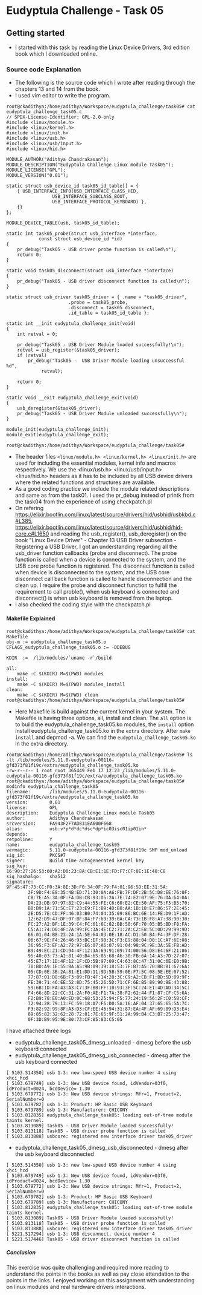 # Eudyptula Challenge - Task 05

## Getting started 

- I started with this task by reading the Linux Device Drivers, 3rd edition book which I downloaded online.

### Source code Explanation

- The following is the source code which I wrote after reading through the chapters 13 and 14 from the book. 
- I used vim editor to write the program.
```
root@ckadithya:/home/adithya/Workspace/eudyptula_challenge/task05# cat eudyptula_challenge_task05.c 
// SPDX-License-Identifier: GPL-2.0-only
#include <linux/module.h>
#include <linux/kernel.h>
#include <linux/init.h>
#include <linux/usb.h>
#include <linux/usb/input.h>
#include <linux/hid.h>

MODULE_AUTHOR("Adithya Chandrakasan");
MODULE_DESCRIPTION("Eudyptula Challenge Linux module Task05");
MODULE_LICENSE("GPL");
MODULE_VERSION("0.01");

static struct usb_device_id task05_id_table[] = {
	{ USB_INTERFACE_INFO(USB_INTERFACE_CLASS_HID,
			     USB_INTERFACE_SUBCLASS_BOOT,
			     USB_INTERFACE_PROTOCOL_KEYBOARD) },
	{}
};

MODULE_DEVICE_TABLE(usb, task05_id_table);

static int task05_probe(struct usb_interface *interface,
			const struct usb_device_id *id)
{
	pr_debug("Task05 - USB driver probe function is called\n");
	return 0;
}

static void task05_disconnect(struct usb_interface *interface)
{
	pr_debug("Task05 - USB driver disconnect function is called\n");
}

static struct usb_driver task05_driver = { .name = "task05_driver",
					   .probe = task05_probe,
					   .disconnect = task05_disconnect,
					   .id_table = task05_id_table };

static int __init eudyptula_challenge_init(void)
{
	int retval = 0;

	pr_debug("Task05 - USB Driver Module loaded successfully!\n");
	retval = usb_register(&task05_driver);
	if (retval)
		pr_debug("Task05 -  USB Driver Module loading unsuccessful %d",
			 retval);

	return 0;
}

static void __exit eudyptula_challenge_exit(void)
{
	usb_deregister(&task05_driver);
	pr_debug("Task05 - USB Driver Module unloaded successfully\n");
}

module_init(eudyptula_challenge_init);
module_exit(eudyptula_challenge_exit);

root@ckadithya:/home/adithya/Workspace/eudyptula_challenge/task05# 
```
- The header files `<linux/module.h> <linux/kernel.h> <linux/init.h>` are used for including the essential modules, kernel info and macros respectively. We use the <linux/usb.h> <linux/usb/input.h> <linux/hid.h> headers as it has to be included by all USB device drivers where the related functions and structures are available.
- As a good coding practice we include the module related descriptions and same as from the task01. I used the pr_debug instead of printk from the task04 from the experience of using checkpatch.pl
- On refering https://elixir.bootlin.com/linux/latest/source/drivers/hid/usbhid/usbkbd.c#L385, https://elixir.bootlin.com/linux/latest/source/drivers/hid/usbhid/hid-core.c#L1650 and reading the usb_register(), usb_deregister() on the book "Linux Device Driver" - Chapter 13 USB Driver subsection - Registering a USB Driver, I got an understanding regarding all the usb_driver function callbacks (probe and disconnect). The probe function is called when a device is connected to the system, and the USB core probe function is registered. The disconnect function is called when device is disconnected to the system, and the USB core disconnect call back function is called to handle disconnection and the clean up. I require the probe and disconnect function to fulfill the requirement to call proble(), when usb keyboard is connected and disconnect() is when usb keyboard is removed from the laptop.
- I also checked the coding style with the checkpatch.pl

#### Makefile Explained
```
root@ckadithya:/home/adithya/Workspace/eudyptula_challenge/task05# cat Makefile 
obj-m := eudyptula_challenge_task05.o
CFLAGS_eudyptula_challenge_task05.o := -DDEBUG

KDIR  :=  /lib/modules/`uname -r`/build

all:
	make -C $(KDIR) M=$(PWD) modules
install:
	make -C $(KDIR) M=$(PWD) modules_install
clean:
	make -C $(KDIR) M=$(PWD) clean
root@ckadithya:/home/adithya/Workspace/eudyptula_challenge/task05#
```
- Here Makefile is build against the current kernel in your system. The Makefile is having three options, all, install and clean. The `all` option is to build the eudyptula_challenge_task05.ko modules, the `install` option install eudyptula_challenge_task05.ko in the `extra` directory.
After `make install` and depmod -a. We can find the `eudyptula_challenge_task05.ko` in the extra directory.
```
root@ckadithya:/home/adithya/Workspace/eudyptula_challenge/task05# ls -lt /lib/modules/5.11.0-eudyptula-00116-gfd373f81f19c/extra/eudyptula_challenge_task05.ko 
-rw-r--r-- 1 root root 365449 Feb 17 12:23 /lib/modules/5.11.0-eudyptula-00116-gfd373f81f19c/extra/eudyptula_challenge_task05.ko
root@ckadithya:/home/adithya/Workspace/eudyptula_challenge/task05# modinfo eudyptula_challenge_task05
filename:       /lib/modules/5.11.0-eudyptula-00116-gfd373f81f19c/extra/eudyptula_challenge_task05.ko
version:        0.01
license:        GPL
description:    Eudyptula Challenge Linux module Task05
author:         Adithya Chandrakasan
srcversion:     FA943F2F7AD831EA600F668
alias:          usb:v*p*d*dc*dsc*dp*ic03isc01ip01in*
depends:        
retpoline:      Y
name:           eudyptula_challenge_task05
vermagic:       5.11.0-eudyptula-00116-gfd373f81f19c SMP mod_unload 
sig_id:         PKCS#7
signer:         Build time autogenerated kernel key
sig_key:        16:90:27:26:53:60:A2:D0:23:8A:CB:E1:1E:FD:F7:CF:0E:1E:40:C8
sig_hashalgo:   sha512
signature:      9F:45:47:73:CC:F0:3A:8E:3D:F0:34:0F:79:F4:01:96:5D:EE:31:5A:
		3F:9D:F4:E8:35:4B:ED:71:30:0A:A6:FB:7F:DF:2B:5C:D8:EE:76:0F:
		CB:7E:A5:3A:0F:FA:DB:CB:93:D5:2A:7E:74:E2:07:9E:76:DA:64:0A:
		DA:23:DB:97:97:82:C9:44:55:FE:C6:60:E2:CE:50:AF:75:F3:B5:70:
		B0:B9:1A:71:5C:E7:23:E9:F1:B9:4D:B8:AA:1B:18:E7:86:57:2E:45:
		2E:D5:7E:CD:FF:46:03:B0:74:04:35:09:86:BC:6E:14:FE:D9:1F:AD:
		12:62:D9:47:DF:97:BF:84:F7:69:39:0A:CA:73:1B:F8:A7:38:90:30:
		FC:27:A2:BF:1E:39:C4:FC:61:6C:82:BB:50:6F:70:05:B5:BD:F8:FA:
		C5:A1:74:D0:4F:7A:99:FC:3A:4E:C2:71:2A:C2:E8:5C:0D:29:99:9D:
		66:01:04:B8:23:24:1A:5E:64:03:0E:18:AC:D1:50:B4:F4:3F:DF:28:
		06:67:9E:F4:26:46:93:BC:EF:90:3C:F3:E9:88:04:D0:1C:A7:6E:08:
		36:95:F3:EF:A2:72:97:E6:07:A6:07:91:04:98:9C:9E:3A:5E:FB:AD:
		B9:49:EC:21:CD:94:4F:12:3A:69:91:09:74:00:56:D8:E4:6F:21:86:
		95:40:03:73:A2:81:40:B4:65:85:68:A6:30:FB:6A:14:A3:7D:27:07:
		45:E7:17:1D:4F:12:1F:CD:5B:97:09:C4:63:8C:47:31:0C:6E:E0:9B:
		70:BD:A9:1E:55:BA:A5:9B:09:39:18:53:7F:B7:A5:70:BB:B1:67:6A:
		05:CD:0E:3B:2A:81:E1:DD:11:9D:5B:59:0E:F7:5C:08:5E:EE:07:52:
		77:87:01:D8:6B:F3:09:FB:4F:14:28:3C:C9:A2:CB:F1:BD:5D:09:9F:
		FE:39:71:46:EE:52:8D:75:45:26:5D:71:CF:6E:B5:89:90:9E:43:88:
		59:6B:1D:FA:43:A3:C7:3F:BB:FF:10:93:3F:5C:24:E1:4D:AD:34:5C:
		F4:66:8D:22:CC:31:2A:F0:AE:F1:7A:38:F2:62:44:F1:87:CF:C5:6A:
		F2:B9:78:E0:A0:ED:0C:68:53:25:94:F5:77:24:19:56:2F:C0:5B:CF:
		72:94:28:79:13:FC:59:18:A7:F6:D0:5A:16:AF:04:37:65:65:5A:7C:
		F3:82:92:99:8F:A3:D3:CF:EE:46:94:31:87:EA:4F:AF:69:89:D3:E4:
		89:85:82:32:62:28:72:81:7E:65:9F:51:2A:99:B4:C3:B7:25:73:47:
		0F:3D:B9:95:9E:80:73:CF:85:83:C5:05
```

I have attached three logs
- eudyptula_challenge_task05_dmesg_unloaded - dmesg before the usb keyboard connected
- eudyptula_challenge_task05_dmesg_usb_connected - dmesg after the usb keyboard connected
```
[ 5103.514350] usb 1-3: new low-speed USB device number 4 using xhci_hcd
[ 5103.679749] usb 1-3: New USB device found, idVendor=03f0, idProduct=0024, bcdDevice= 1.30
[ 5103.679772] usb 1-3: New USB device strings: Mfr=1, Product=2, SerialNumber=0
[ 5103.679782] usb 1-3: Product: HP Basic USB Keyboard
[ 5103.679789] usb 1-3: Manufacturer: CHICONY
[ 5103.812835] eudyptula_challenge_task05: loading out-of-tree module taints kernel.
[ 5103.813089] Task05 - USB Driver Module loaded successfully!
[ 5103.813118] Task05 - USB driver probe function is called
[ 5103.813888] usbcore: registered new interface driver task05_driver
```
- eudyptula_challenge_task05_dmesg_usb_disconnected - dmesg after the usb keyboard disconnected
```
[ 5103.514350] usb 1-3: new low-speed USB device number 4 using xhci_hcd
[ 5103.679749] usb 1-3: New USB device found, idVendor=03f0, idProduct=0024, bcdDevice= 1.30
[ 5103.679772] usb 1-3: New USB device strings: Mfr=1, Product=2, SerialNumber=0
[ 5103.679782] usb 1-3: Product: HP Basic USB Keyboard
[ 5103.679789] usb 1-3: Manufacturer: CHICONY
[ 5103.812835] eudyptula_challenge_task05: loading out-of-tree module taints kernel.
[ 5103.813089] Task05 - USB Driver Module loaded successfully!
[ 5103.813118] Task05 - USB driver probe function is called
[ 5103.813888] usbcore: registered new interface driver task05_driver
[ 5221.517294] usb 1-3: USB disconnect, device number 4
[ 5221.517446] Task05 - USB driver disconnect function is called
```

##### Conclusion
This exercise was quite challenging and required more reading to understand the points in the books as well as pay close attendation to the points in the links. I enjoyed working on this assignment with understanding on linux modules and real hardware drivers interactions.

